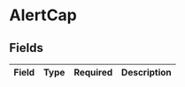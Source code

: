 # AlertCap


## Fields

| Field       | Type        | Required    | Description |
| ----------- | ----------- | ----------- | ----------- |